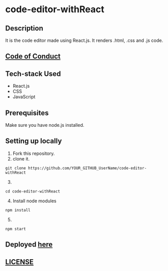 # code-editor-withReact

## Description
It is the code editor made using React.js. It renders .html, .css and .js code.

## [Code of Conduct](https://github.com/MukulKolpe/code-editor-withReact/blob/main/CODE_OF_CONDUCT.md)

## Tech-stack Used
- React.js
- CSS
- JavaScript

## Prerequisites

Make sure you have node.js installed.

## Setting up locally
1. Fork this repository.
2. clone it.
 ```
 git clone https://github.com/YOUR_GITHUB_UserName/code-editor-withReact
 ```
3. 
 ```
 cd code-editor-withReact
 ```
4. Install node modules
 ```
 npm install
 ```
5. 
 ```
 npm start
 ```
   

## Deployed [here](https://code-editor-mukul.netlify.app/)

## [LICENSE](https://github.com/MukulKolpe/code-editor-withReact/blob/main/LICENSE)
